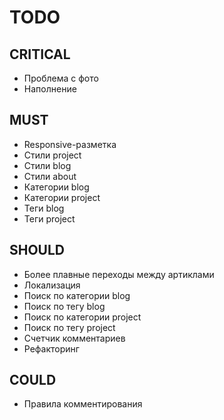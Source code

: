 # TODO

## CRITICAL

- Проблема с фото
- Наполнение

## MUST

- Responsive-разметка
- Стили project
- Стили blog
- Стили about
- Категории blog
- Категории project
- Теги blog
- Теги project

## SHOULD

- Более плавные переходы между артиклами
- Локализация
- Поиск по категории blog
- Поиск по тегу blog
- Поиск по категории project
- Поиск по тегу project
- Счетчик комментариев
- Рефакторинг

## COULD

- Правила комментирования